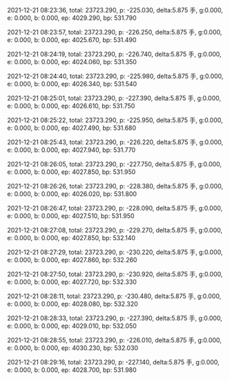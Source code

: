 2021-12-21 08:23:36, total: 23723.290, p: -225.030, delta:5.875 手, g:0.000, e: 0.000, b: 0.000, ep: 4029.290, bp: 531.790

2021-12-21 08:23:57, total: 23723.290, p: -226.250, delta:5.875 手, g:0.000, e: 0.000, b: 0.000, ep: 4025.670, bp: 531.490

2021-12-21 08:24:19, total: 23723.290, p: -226.740, delta:5.875 手, g:0.000, e: 0.000, b: 0.000, ep: 4024.060, bp: 531.350

2021-12-21 08:24:40, total: 23723.290, p: -225.980, delta:5.875 手, g:0.000, e: 0.000, b: 0.000, ep: 4026.340, bp: 531.540

2021-12-21 08:25:01, total: 23723.290, p: -227.390, delta:5.875 手, g:0.000, e: 0.000, b: 0.000, ep: 4026.610, bp: 531.750

2021-12-21 08:25:22, total: 23723.290, p: -225.950, delta:5.875 手, g:0.000, e: 0.000, b: 0.000, ep: 4027.490, bp: 531.680

2021-12-21 08:25:43, total: 23723.290, p: -226.220, delta:5.875 手, g:0.000, e: 0.000, b: 0.000, ep: 4027.940, bp: 531.770

2021-12-21 08:26:05, total: 23723.290, p: -227.750, delta:5.875 手, g:0.000, e: 0.000, b: 0.000, ep: 4027.850, bp: 531.950

2021-12-21 08:26:26, total: 23723.290, p: -228.380, delta:5.875 手, g:0.000, e: 0.000, b: 0.000, ep: 4026.020, bp: 531.800

2021-12-21 08:26:47, total: 23723.290, p: -228.090, delta:5.875 手, g:0.000, e: 0.000, b: 0.000, ep: 4027.510, bp: 531.950

2021-12-21 08:27:08, total: 23723.290, p: -229.270, delta:5.875 手, g:0.000, e: 0.000, b: 0.000, ep: 4027.850, bp: 532.140

2021-12-21 08:27:29, total: 23723.290, p: -230.220, delta:5.875 手, g:0.000, e: 0.000, b: 0.000, ep: 4027.860, bp: 532.260

2021-12-21 08:27:50, total: 23723.290, p: -230.920, delta:5.875 手, g:0.000, e: 0.000, b: 0.000, ep: 4027.720, bp: 532.330

2021-12-21 08:28:11, total: 23723.290, p: -230.480, delta:5.875 手, g:0.000, e: 0.000, b: 0.000, ep: 4028.080, bp: 532.320

2021-12-21 08:28:33, total: 23723.290, p: -227.390, delta:5.875 手, g:0.000, e: 0.000, b: 0.000, ep: 4029.010, bp: 532.050

2021-12-21 08:28:55, total: 23723.290, p: -226.010, delta:5.875 手, g:0.000, e: 0.000, b: 0.000, ep: 4030.230, bp: 532.030

2021-12-21 08:29:16, total: 23723.290, p: -227.140, delta:5.875 手, g:0.000, e: 0.000, b: 0.000, ep: 4028.700, bp: 531.980